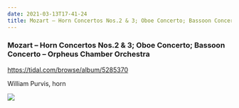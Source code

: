 ```yaml
---
date: 2021-03-13T17-41-24
title: Mozart – Horn Concertos Nos.2 & 3; Oboe Concerto; Bassoon Concerto – Orpheus Chamber Orchestra
---
```

### Mozart – Horn Concertos Nos.2 & 3; Oboe Concerto; Bassoon Concerto – Orpheus Chamber Orchestra
https://tidal.com/browse/album/5285370

William Purvis, horn

![](dayone-moment://C69B135F0F2C43C6B9495041D1909978)
